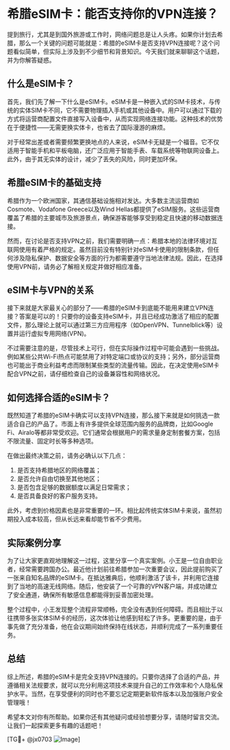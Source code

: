 # 希腊eSIM卡：能否支持你的VPN连接？

提到旅行，尤其是到国外旅游或工作时，网络问题总是让人头疼。如果你计划去希腊，那么一个关键的问题可能就是：希腊的eSIM卡是否支持VPN连接呢？这个问题看似简单，但实际上涉及到不少细节和背景知识。今天我们就来聊聊这个话题，并为你解答疑惑。

## 什么是eSIM卡？

首先，我们先了解一下什么是eSIM卡。eSIM卡是一种嵌入式的SIM卡技术，与传统的实体SIM卡不同，它不需要物理插入手机或其他设备中。用户可以通过下载的方式将运营商配置文件直接写入设备中，从而实现网络连接功能。这种技术的优势在于便捷性——无需更换实体卡，也省去了国际漫游的麻烦。

对于经常出差或者需要频繁更换地点的人来说，eSIM卡无疑是一个福音。它不仅适用于智能手机和平板电脑，还广泛应用于智能手表、车载系统等物联网设备上。此外，由于其无实体的设计，减少了丢失的风险，同时更加环保。

## 希腊eSIM卡的基础支持

希腊作为一个欧洲国家，其通信基础设施相对发达。大多数主流运营商如Cosmote、Vodafone Greece以及Wind Hellas都提供了eSIM服务。这些运营商覆盖了希腊的主要城市及旅游景点，确保游客能够享受到稳定且快速的移动数据连接。

然而，在讨论是否支持VPN之前，我们需要明确一点：希腊本地的法律环境对互联网使用有着严格的规定。虽然目前没有特别针对eSIM卡使用的限制条款，但任何涉及隐私保护、数据安全等方面的行为都需要遵守当地法律法规。因此，在选择使用VPN前，请务必了解相关规定并做好相应准备。

## eSIM卡与VPN的关系

接下来就是大家最关心的部分了——希腊的eSIM卡到底能不能用来建立VPN连接？答案是可以的！只要你的设备支持eSIM卡，并且已经成功激活了相应的配置文件，那么理论上就可以通过第三方应用程序（如OpenVPN、Tunnelblick等）设置并运行虚拟专用网络(VPN)。

不过需要注意的是，尽管技术上可行，但在实际操作过程中可能会遇到一些挑战。例如某些公共Wi-Fi热点可能禁用了对特定端口或协议的支持；另外，部分运营商也可能出于商业利益考虑而限制某些类型的流量传输。因此，在决定使用eSIM卡配合VPN之前，请仔细检查自己的设备兼容性和网络状况。

## 如何选择合适的eSIM卡？

既然知道了希腊的eSIM卡确实可以支持VPN连接，那么接下来就是如何挑选一款适合自己的产品了。市面上有许多提供全球范围内服务的品牌商，比如Google Fi、Airalo等都非常受欢迎。它们通常会根据用户的需求量身定制套餐方案，包括不限流量、固定时长等多种选项。

在做出最终决策之前，请务必确认以下几点：
1. 是否支持希腊地区的网络覆盖；
2. 是否允许自由切换至其他地区；
3. 是否包含足够的数据额度以满足日常需求；
4. 是否具备良好的客户服务支持。

此外，考虑到价格因素也是非常重要的一环。相比起传统实体SIM卡来说，虽然初期投入成本较高，但从长远来看却能节省不少费用。

## 实际案例分享

为了让大家更直观地理解这一过程，这里分享一个真实案例。小王是一位自由职业者，经常需要跨国办公。最近他计划前往希腊参加一次重要会议，因此提前购买了一张来自知名品牌的eSIM卡。在抵达雅典后，他顺利激活了该卡，并利用它连接到了当地的高速无线网络。随后，他安装了一个可靠的VPN客户端，并成功建立了安全通道，确保所有敏感信息都能得到妥善加密处理。

整个过程中，小王发现整个流程非常顺畅，完全没有遇到任何障碍。而且相比于以往携带多张实体SIM卡的经历，这次体验让他感到轻松了许多。更重要的是，由于事先做了充分准备，他在会议期间始终保持在线状态，并顺利完成了一系列重要任务。

## 总结

综上所述，希腊的eSIM卡是完全支持VPN连接的。只要你选择了合适的产品，并遵循相关法规要求，就可以充分利用这项技术来提升自己的工作效率和个人隐私保护水平。当然，在享受便利的同时也不要忘记定期更新软件版本以及加强账户安全管理哦！

希望本文对你有所帮助。如果你还有其他疑问或经验想要分享，请随时留言交流。让我们一起探索更多有趣的话题吧！

[TG💪+ @jx0703 ![Image](https://github.com/user-attachments/assets/dbca1d08-cadb-493c-b0ec-ad6f7a83f270)]